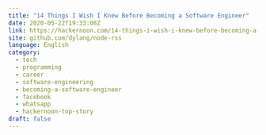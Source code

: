 ```yaml
---
title: "14 Things I Wish I Knew Before Becoming a Software Engineer"
date: 2020-05-22T19:33:08Z
link: https://hackernoon.com/14-things-i-wish-i-knew-before-becoming-a-software-engineer-r55o3z9y?source=rss&utm_medium=RSS&utm_source=news.12bit.vn
site: github.com/dylang/node-rss
language: English
category:
  - tech
  - programming
  - career
  - software-engineering
  - becoming-a-software-engineer
  - facebook
  - whatsapp
  - hackernoon-top-story
draft: false
---
```

